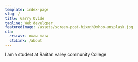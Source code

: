 ```yaml
---
template: index-page
slug: /
title: Garry Ovide
tagline: Web developer
featuredImage: /assets/screen-post-hixmjh9xhoo-unsplash.jpg
cta:
  ctaText: Know more
  ctaLink: /about
---
```

I am a student at Raritan valley community College.